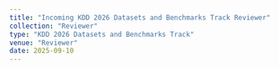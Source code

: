 ```yaml
---
title: "Incoming KDD 2026 Datasets and Benchmarks Track Reviewer"
collection: "Reviewer"
type: "KDD 2026 Datasets and Benchmarks Track"
venue: "Reviewer"
date: 2025-09-10
---
```

